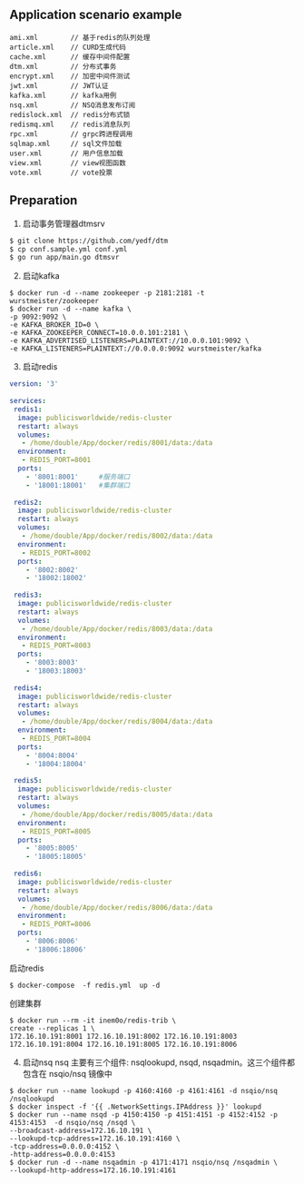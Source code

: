 ## Application scenario example

    ami.xml        // 基于redis的队列处理  
    article.xml    // CURD生成代码  
    cache.xml      // 缓存中间件配置  
    dtm.xml        // 分布式事务
    encrypt.xml    // 加密中间件测试  
    jwt.xml        // JWT认证   
    kafka.xml      // kafka用例  
    nsq.xml        // NSQ消息发布订阅
    redislock.xml  // redis分布式锁 
    redismq.xml    // redis消息队列 
    rpc.xml        // grpc跨进程调用  
    sqlmap.xml     // sql文件加载  
    user.xml       // 用户信息加载  
    view.xml       // view视图函数  
    vote.xml       // vote投票

## Preparation

1. 启动事务管理器dtmsrv
```sh
$ git clone https://github.com/yedf/dtm
$ cp conf.sample.yml conf.yml
$ go run app/main.go dtmsvr
```

2. 启动kafka
```shell
$ docker run -d --name zookeeper -p 2181:2181 -t wurstmeister/zookeeper
$ docker run -d --name kafka \
-p 9092:9092 \
-e KAFKA_BROKER_ID=0 \
-e KAFKA_ZOOKEEPER_CONNECT=10.0.0.101:2181 \
-e KAFKA_ADVERTISED_LISTENERS=PLAINTEXT://10.0.0.101:9092 \
-e KAFKA_LISTENERS=PLAINTEXT://0.0.0.0:9092 wurstmeister/kafka
```

3. 启动redis

```yml
version: '3'
 
services:
 redis1:
  image: publicisworldwide/redis-cluster
  restart: always
  volumes:
   - /home/double/App/docker/redis/8001/data:/data
  environment:
   - REDIS_PORT=8001
  ports:
    - '8001:8001'     #服务端口
    - '18001:18001'   #集群端口
 
 redis2:
  image: publicisworldwide/redis-cluster
  restart: always
  volumes:
   - /home/double/App/docker/redis/8002/data:/data
  environment:
   - REDIS_PORT=8002
  ports:
    - '8002:8002'
    - '18002:18002'
 
 redis3:
  image: publicisworldwide/redis-cluster
  restart: always
  volumes:
   - /home/double/App/docker/redis/8003/data:/data
  environment:
   - REDIS_PORT=8003
  ports:
    - '8003:8003'
    - '18003:18003'
 
 redis4:
  image: publicisworldwide/redis-cluster
  restart: always
  volumes:
   - /home/double/App/docker/redis/8004/data:/data
  environment:
   - REDIS_PORT=8004
  ports:
    - '8004:8004'
    - '18004:18004'
 
 redis5:
  image: publicisworldwide/redis-cluster
  restart: always
  volumes:
   - /home/double/App/docker/redis/8005/data:/data
  environment:
   - REDIS_PORT=8005
  ports:
    - '8005:8005'
    - '18005:18005'
 
 redis6:
  image: publicisworldwide/redis-cluster
  restart: always
  volumes:
   - /home/double/App/docker/redis/8006/data:/data
  environment:
   - REDIS_PORT=8006
  ports:
    - '8006:8006'
    - '18006:18006'
```

启动redis
```shell
$ docker-compose  -f redis.yml  up -d
```

创建集群
```shell
$ docker run --rm -it inem0o/redis-trib \
create --replicas 1 \
172.16.10.191:8001 172.16.10.191:8002 172.16.10.191:8003 172.16.10.191:8004 172.16.10.191:8005 172.16.10.191:8006
```

4. 启动nsq
nsq 主要有三个组件: nsqlookupd, nsqd, nsqadmin。这三个组件都包含在 nsqio/nsq 镜像中

```shell
$ docker run --name lookupd -p 4160:4160 -p 4161:4161 -d nsqio/nsq /nsqlookupd
$ docker inspect -f '{{ .NetworkSettings.IPAddress }}' lookupd
$ docker run --name nsqd -p 4150:4150 -p 4151:4151 -p 4152:4152 -p 4153:4153  -d nsqio/nsq /nsqd \
--broadcast-address=172.16.10.191 \
--lookupd-tcp-address=172.16.10.191:4160 \
-tcp-address=0.0.0.0:4152 \
-http-address=0.0.0.0:4153
$ docker run -d --name nsqadmin -p 4171:4171 nsqio/nsq /nsqadmin \
--lookupd-http-address=172.16.10.191:4161
```
